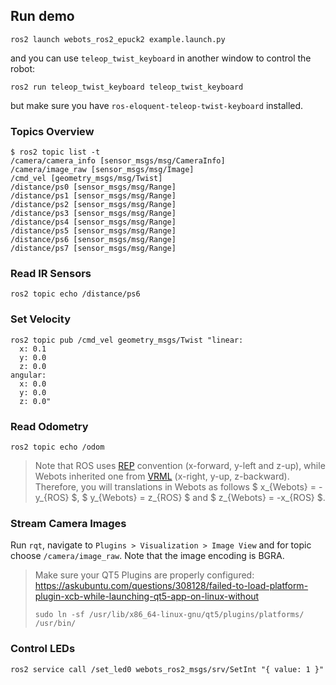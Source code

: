 ## Run demo
```
ros2 launch webots_ros2_epuck2 example.launch.py
```
and you can use `teleop_twist_keyboard` in another window to control the robot:
```
ros2 run teleop_twist_keyboard teleop_twist_keyboard
```
but make sure you have `ros-eloquent-teleop-twist-keyboard` installed.

### Topics Overview
```
$ ros2 topic list -t
/camera/camera_info [sensor_msgs/msg/CameraInfo]
/camera/image_raw [sensor_msgs/msg/Image]
/cmd_vel [geometry_msgs/msg/Twist]
/distance/ps0 [sensor_msgs/msg/Range]
/distance/ps1 [sensor_msgs/msg/Range]
/distance/ps2 [sensor_msgs/msg/Range]
/distance/ps3 [sensor_msgs/msg/Range]
/distance/ps4 [sensor_msgs/msg/Range]
/distance/ps5 [sensor_msgs/msg/Range]
/distance/ps6 [sensor_msgs/msg/Range]
/distance/ps7 [sensor_msgs/msg/Range]
```

### Read IR Sensors
```
ros2 topic echo /distance/ps6
```

### Set Velocity
```
ros2 topic pub /cmd_vel geometry_msgs/Twist "linear:
  x: 0.1
  y: 0.0
  z: 0.0
angular:
  x: 0.0
  y: 0.0
  z: 0.0"
```

### Read Odometry
```
ros2 topic echo /odom
```
> Note that ROS uses [REP](https://www.ros.org/reps/rep-0103.html) convention (x-forward, y-left and z-up), while Webots inherited one from [VRML](https://en.wikipedia.org/wiki/VRML) (x-right, y-up, z-backward). Therefore, you will translations in Webots as follows $ x_{Webots} = -y_{ROS} $, $ y_{Webots} = z_{ROS} $ and $ z_{Webots} = -x_{ROS} $.

### Stream Camera Images
Run `rqt`, navigate to `Plugins > Visualization > Image View` and for topic choose `/camera/image_raw`. Note that the image encoding is BGRA.

> Make sure your QT5 Plugins are properly configured:  
> https://askubuntu.com/questions/308128/failed-to-load-platform-plugin-xcb-while-launching-qt5-app-on-linux-without
> ```
> sudo ln -sf /usr/lib/x86_64-linux-gnu/qt5/plugins/platforms/ /usr/bin/
> ```

### Control LEDs
```
ros2 service call /set_led0 webots_ros2_msgs/srv/SetInt "{ value: 1 }"
```